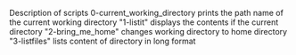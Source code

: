 Description of scripts
0-current_working_directory prints the path name of the current working directory
"1-listit" displays the contents if the current directory
"2-bring_me_home" changes working directory to home directory
"3-listfiles" lists content of directory in long format

